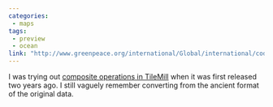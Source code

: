 ```yaml
---
categories:
 - maps
tags:
 - preview
 - ocean
link: "http://www.greenpeace.org/international/Global/international/code/2012/marine-reserves-map/index.html"
---
```


I was trying out [composite operations in TileMill](https://www.mapbox.com/blog/tilemill-compositing-operations-preview/) when it was first released two years ago. I still vaguely remember converting from the ancient format of the original data.